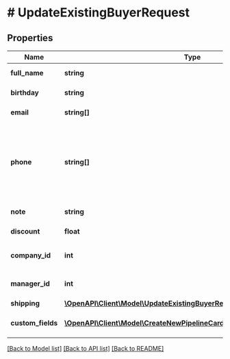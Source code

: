 # # UpdateExistingBuyerRequest

## Properties

Name | Type | Description | Notes
------------ | ------------- | ------------- | -------------
**full_name** | **string** | Повне ім&#39;я покупця |
**birthday** | **string** | Дата народження | [optional]
**email** | **string[]** | Перелік e-mail покупця | [optional]
**phone** | **string[]** | Перелік телефонів покупця. Телефони рекомендуємо передавати в міжнародному форматі з плюсом | [optional]
**note** | **string** | Примітка до покупця | [optional]
**discount** | **float** | Знижка для покупця | [optional]
**company_id** | **int** | ID компанії зв&#39;язаної с покупцем | [optional]
**manager_id** | **int** | ID менеджера зв&#39;язаного с покупцем | [optional]
**shipping** | [**\OpenAPI\Client\Model\UpdateExistingBuyerRequestShippingInner[]**](UpdateExistingBuyerRequestShippingInner.md) |  | [optional]
**custom_fields** | [**\OpenAPI\Client\Model\CreateNewPipelineCardRequestCustomFieldsInner[]**](CreateNewPipelineCardRequestCustomFieldsInner.md) | Користувацькі поля для покупця | [optional]

[[Back to Model list]](../../README.md#models) [[Back to API list]](../../README.md#endpoints) [[Back to README]](../../README.md)
